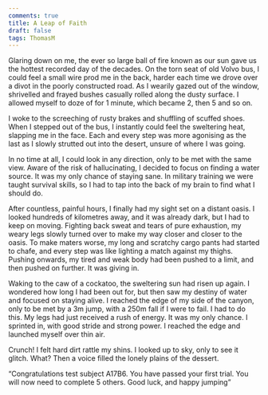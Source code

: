 ```yaml
---
comments: true
title: A Leap of Faith
draft: false
tags: ThomasM
---
```

 
Glaring down on me, the ever so large ball of fire known as our sun gave us the hottest recorded day of the decades. On the torn seat of old Volvo bus, I could feel a small wire prod me in the back, harder each time we drove over a divot in the poorly constructed road. As I wearily gazed out of the window, shrivelled and frayed bushes casually rolled along the dusty surface. I allowed myself to doze of for 1 minute, which became 2, then 5 and so on.

I woke to the screeching of rusty brakes and shuffling of scuffed shoes. When I stepped out of the bus, I instantly could feel the sweltering heat, slapping me in the face. Each and every step was more agonising as the last as I slowly strutted out into the desert, unsure of where I was going.

In no time at all, I could look in any direction, only to be met with the same view. Aware of the risk of hallucinating, I decided to focus on finding a water source. It was my only chance of staying sane. In military training we were taught survival skills, so I had to tap into the back of my brain to find what I should do.

After countless, painful hours, I finally had my sight set on a distant oasis. I looked hundreds of kilometres away, and it was already dark, but I had to keep on moving. Fighting back sweat and tears of pure exhaustion, my weary legs slowly turned over to make my way closer and closer to the oasis. To make maters worse, my long and scratchy cargo pants had started to chafe, and every step was like lighting a match against my thighs. Pushing onwards, my tired and weak body had been pushed to a limit, and then pushed on further. It was giving in.

Waking to the caw of a cockatoo, the sweltering sun had risen up again. I wondered how long I had been out for, but then saw my destiny of water and focused on staying alive. I reached the edge of my side of the canyon, only to be met by a 3m jump, with a 250m fall if I were to fail. I had to do this. My legs had just received a rush of energy. It was my only chance. I sprinted in, with good stride and strong power. I reached the edge and launched myself over thin air.

Crunch! I felt hard dirt rattle my shins. I looked up to sky, only to see it glitch. What? Then a voice filled the lonely plains of the dessert.

“Congratulations test subject A17B6. You have passed your first trial. You will now need to complete 5 others. Good luck, and happy jumping”
